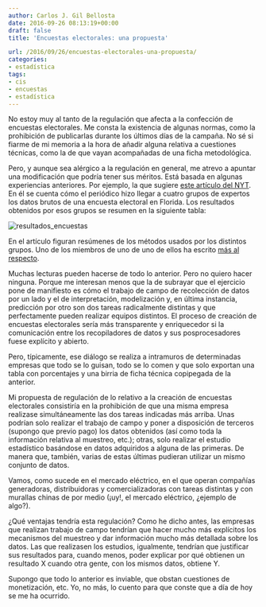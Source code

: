 ```yaml
---
author: Carlos J. Gil Bellosta
date: 2016-09-26 08:13:19+00:00
draft: false
title: 'Encuestas electorales: una propuesta'

url: /2016/09/26/encuestas-electorales-una-propuesta/
categories:
- estadística
tags:
- cis
- encuestas
- estadística
---
```


No estoy muy al tanto de la regulación que afecta a la confección de encuestas electorales. Me consta la existencia de algunas normas, como la prohibición de publicarlas durante los últimos días de la campaña. No sé si fiarme de mi memoria a la hora de añadir alguna relativa a cuestiones técnicas, como la de que vayan acompañadas de una ficha metodológica.

Pero, y aunque sea alérgico a la regulación en general, me atrevo a apuntar una modificación que podría tener sus méritos. Está basada en algunas experiencias anteriores. Por ejemplo, la que sugiere [este artículo del NYT](http://www.nytimes.com/interactive/2016/09/20/upshot/the-error-the-polling-world-rarely-talks-about.html). En él se cuenta cómo el periódico hizo llegar a cuatro grupos de expertos los datos brutos de una encuesta electoral en Florida. Los resultados obtenidos por esos grupos se resumen en la siguiente tabla:

![resultados_encuestas](/wp-uploads/2016/09/resultados_encuestas.png)


En el artículo figuran resúmenes de los métodos usados por los distintos grupos. Uno de los miembros de uno de uno de ellos ha escrito [más al respecto](http://andrewgelman.com/2016/09/23/trump-1-in-florida-or-a-quick-comment-on-that-5-groups-analyze-the-same-poll-exercise/).

Muchas lecturas pueden hacerse de todo lo anterior. Pero no quiero hacer ninguna. Porque me interesan menos que la de subrayar que el ejercicio pone de manifiesto es cómo el trabajo de campo de recolección de datos por un lado y el de interpretación, modelización y, en última instancia, predicción por otro son dos tareas radicalmente distintas y que perfectamente pueden realizar equipos distintos. El proceso de creación de encuestas electorales sería más transparente y enriquecedor si la comunicación entre los recopiladores de datos y sus posprocesadores fuese explícito y abierto.

Pero, típicamente, ese diálogo se realiza a intramuros de determinadas empresas que todo se lo guisan, todo se lo comen y que solo exportan una tabla con porcentajes y una birria de ficha técnica copipegada de la anterior.

Mi propuesta de regulación de lo relativo a la creación de encuestas electorales consistiría en la prohibición de que una misma empresa realizase simultáneamente las dos tareas indicadas más arriba. Unas podrían solo realizar el trabajo de campo y poner a disposición de terceros (supongo que previo pago) los datos obtenidos (así como toda la información relativa al muestreo, etc.); otras, solo realizar el estudio estadístico basándose en datos adquiridos a alguna de las primeras. De manera que, también, varias de estas últimas pudieran utilizar un mismo conjunto de datos.

Vamos, como sucede en el mercado eléctrico, en el que operan compañías generadoras, distribuidoras y comercializadoras con tareas distintas y con murallas chinas de por medio (¡uy!, el mercado eléctrico, ¿ejemplo de algo?).

¿Qué ventajas tendría esta regulación? Como he dicho antes, las empresas que realizan trabajo de campo tendrían que hacer mucho más explícitos los mecanismos del muestreo y dar información mucho más detallada sobre los datos. Las que realizasen los estudios, igualmente, tendrían que justificar sus resultados para, cuando menos, poder explicar por qué obtienen un resultado X cuando otra gente, con los mismos datos, obtiene Y.

Supongo que todo lo anterior es inviable, que obstan cuestiones de monetización, etc. Yo, no más, lo cuento para que conste que a día de hoy se me ha ocurrido.
